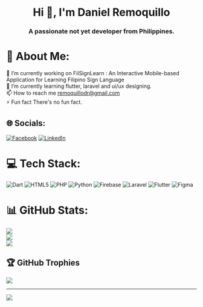 <h1 align="center">Hi 👋, I'm Daniel Remoquillo</h1>
<h3 align="center">A passionate not yet developer from Philippines.</h3>

# 💫 About Me:
🔭 I’m currently working on FilSignLearn : An Interactive Mobile-based Application for Learning Filipino Sign Language<br>🌱 I’m currently learning flutter, laravel and ui/ux designing.<br>📫 How to reach me remoquillodr@gmail.com<br>⚡ Fun fact There's no fun fact.


## 🌐 Socials:
[![Facebook](https://img.shields.io/badge/Facebook-%231877F2.svg?logo=Facebook&logoColor=white)](https://facebook.com/dnl8100) [![LinkedIn](https://img.shields.io/badge/LinkedIn-%230077B5.svg?logo=linkedin&logoColor=white)](https://linkedin.com/in/dnl8100) 

# 💻 Tech Stack:
![Dart](https://img.shields.io/badge/dart-%230175C2.svg?style=flat&logo=dart&logoColor=white) ![HTML5](https://img.shields.io/badge/html5-%23E34F26.svg?style=flat&logo=html5&logoColor=white) ![PHP](https://img.shields.io/badge/php-%23777BB4.svg?style=flat&logo=php&logoColor=white) ![Python](https://img.shields.io/badge/python-3670A0?style=flat&logo=python&logoColor=ffdd54) ![Firebase](https://img.shields.io/badge/firebase-%23039BE5.svg?style=flat&logo=firebase) ![Laravel](https://img.shields.io/badge/laravel-%23FF2D20.svg?style=flat&logo=laravel&logoColor=white) ![Flutter](https://img.shields.io/badge/Flutter-%2302569B.svg?style=flat&logo=Flutter&logoColor=white) 	![Figma](https://img.shields.io/badge/figma-%23F24E1E.svg?style=flat&logo=figma&logoColor=white)
# 📊 GitHub Stats:
![](https://github-readme-stats.vercel.app/api?username=danielremoquillo&theme=dark&hide_border=true&include_all_commits=false&count_private=false)<br/>
![](https://github-readme-streak-stats.herokuapp.com/?user=danielremoquillo&theme=dark&hide_border=true)<br/>
![](https://github-readme-stats.vercel.app/api/top-langs/?username=danielremoquillo&theme=dark&hide_border=true&include_all_commits=false&count_private=false&layout=compact)

## 🏆 GitHub Trophies
![](https://github-profile-trophy.vercel.app/?username=danielremoquillo&theme=algolia&no-frame=true&no-bg=true&margin-w=4)

---
[![](https://visitcount.itsvg.in/api?id=danielremoquillo&icon=0&color=0)](https://visitcount.itsvg.in)

<!-- Proudly created with GPRM ( https://gprm.itsvg.in ) -->
